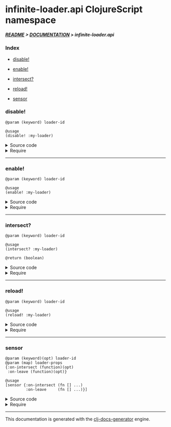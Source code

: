 
# infinite-loader.api ClojureScript namespace

##### [README](../../../README.md) > [DOCUMENTATION](../../COVER.md) > infinite-loader.api

### Index

- [disable!](#disable)

- [enable!](#enable)

- [intersect?](#intersect)

- [reload!](#reload)

- [sensor](#sensor)

### disable!

```
@param (keyword) loader-id
```

```
@usage
(disable! :my-loader)
```

<details>
<summary>Source code</summary>

```
(defn disable!
  [loader-id]
  (swap! state/OBSERVERS assoc-in [loader-id :disabled?] true))
```

</details>

<details>
<summary>Require</summary>

```
(ns my-namespace (:require [infinite-loader.api :refer [disable!]]))

(infinite-loader.api/disable! ...)
(disable!                     ...)
```

</details>

---

### enable!

```
@param (keyword) loader-id
```

```
@usage
(enable! :my-loader)
```

<details>
<summary>Source code</summary>

```
(defn enable!
  [loader-id]
  (swap! state/OBSERVERS assoc-in [loader-id :disabled?] false))
```

</details>

<details>
<summary>Require</summary>

```
(ns my-namespace (:require [infinite-loader.api :refer [enable!]]))

(infinite-loader.api/enable! ...)
(enable!                     ...)
```

</details>

---

### intersect?

```
@param (keyword) loader-id
```

```
@usage
(intersect? :my-loader)
```

```
@return (boolean)
```

<details>
<summary>Source code</summary>

```
(defn intersect?
  [loader-id]
  (get-in @state/OBSERVERS [loader-id :intersect?]))
```

</details>

<details>
<summary>Require</summary>

```
(ns my-namespace (:require [infinite-loader.api :refer [intersect?]]))

(infinite-loader.api/intersect? ...)
(intersect?                     ...)
```

</details>

---

### reload!

```
@param (keyword) loader-id
```

```
@usage
(reload! :my-loader)
```

<details>
<summary>Source code</summary>

```
(defn reload!
  [loader-id]
  (letfn [(enable-f  [] (enable!  loader-id))
          (disable-f [] (disable! loader-id))]
         (disable-f)
         (time/set-timeout! enable-f 50)))
```

</details>

<details>
<summary>Require</summary>

```
(ns my-namespace (:require [infinite-loader.api :refer [reload!]]))

(infinite-loader.api/reload! ...)
(reload!                     ...)
```

</details>

---

### sensor

```
@param (keyword)(opt) loader-id
@param (map) loader-props
{:on-intersect (function)(opt)
 :on-leave (function)(opt)}
```

```
@usage
[sensor {:on-intersect (fn [] ...)
         :on-leave     (fn [] ...)}]
```

<details>
<summary>Source code</summary>

```
(defn sensor
  ([loader-props]
   [sensor (random/generate-keyword) loader-props])

  ([loader-id {:keys [on-intersect on-leave] :as loader-props}]
   (let [element-id (-> loader-id utils/loader-id->observer-id hiccup/value)
         callback-f (fn [%] (swap! state/OBSERVERS assoc-in [loader-id :intersect?] %)
                            (if % (if on-intersect (on-intersect))
                                  (if on-leave     (on-leave))))]
        (reagent/lifecycles {:component-did-mount    (fn [] (intersection-observer/setup-observer!  element-id callback-f))
                             :component-will-unmount (fn [] (intersection-observer/remove-observer! element-id)
                                                            (swap! state/OBSERVERS dissoc loader-id))
                             :reagent-render         (fn [] [infinite-loader loader-id])}))))
```

</details>

<details>
<summary>Require</summary>

```
(ns my-namespace (:require [infinite-loader.api :refer [sensor]]))

(infinite-loader.api/sensor ...)
(sensor                     ...)
```

</details>

---

This documentation is generated with the [clj-docs-generator](https://github.com/bithandshake/clj-docs-generator) engine.

